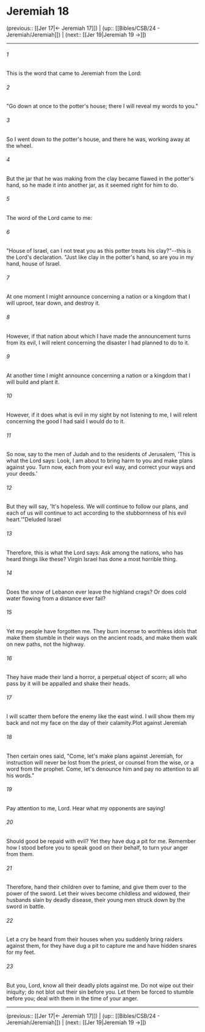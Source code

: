 # Jeremiah 18

(previous:: [[Jer 17|← Jeremiah 17]]) | (up:: [[Bibles/CSB/24 - Jeremiah/Jeremiah]]) | (next:: [[Jer 19|Jeremiah 19 →]])

***


###### 1 
This is the word that came to Jeremiah from the Lord: 

###### 2 
"Go down at once to the potter's house; there I will reveal my words to you." 

###### 3 
So I went down to the potter's house, and there he was, working away at the wheel. 

###### 4 
But the jar that he was making from the clay became flawed in the potter's hand, so he made it into another jar, as it seemed right for him to do. 

###### 5 
The word of the Lord came to me: 

###### 6 
"House of Israel, can I not treat you as this potter treats his clay?"--this is the Lord's declaration. "Just like clay in the potter's hand, so are you in my hand, house of Israel. 

###### 7 
At one moment I might announce concerning a nation or a kingdom that I will uproot, tear down, and destroy it. 

###### 8 
However, if that nation about which I have made the announcement turns from its evil, I will relent concerning the disaster I had planned to do to it. 

###### 9 
At another time I might announce concerning a nation or a kingdom that I will build and plant it. 

###### 10 
However, if it does what is evil in my sight by not listening to me, I will relent concerning the good I had said I would do to it. 

###### 11 
So now, say to the men of Judah and to the residents of Jerusalem, 'This is what the Lord says: Look, I am about to bring harm to you and make plans against you. Turn now, each from your evil way, and correct your ways and your deeds.' 

###### 12 
But they will say, 'It's hopeless. We will continue to follow our plans, and each of us will continue to act according to the stubbornness of his evil heart.'"Deluded Israel 

###### 13 
Therefore, this is what the Lord says: Ask among the nations, who has heard things like these? Virgin Israel has done a most horrible thing. 

###### 14 
Does the snow of Lebanon ever leave the highland crags? Or does cold water flowing from a distance ever fail? 

###### 15 
Yet my people have forgotten me. They burn incense to worthless idols that make them stumble in their ways on the ancient roads, and make them walk on new paths, not the highway. 

###### 16 
They have made their land a horror, a perpetual object of scorn; all who pass by it will be appalled and shake their heads. 

###### 17 
I will scatter them before the enemy like the east wind. I will show them my back and not my face on the day of their calamity.Plot against Jeremiah 

###### 18 
Then certain ones said, "Come, let's make plans against Jeremiah, for instruction will never be lost from the priest, or counsel from the wise, or a word from the prophet. Come, let's denounce him and pay no attention to all his words." 

###### 19 
Pay attention to me, Lord. Hear what my opponents are saying! 

###### 20 
Should good be repaid with evil? Yet they have dug a pit for me. Remember how I stood before you to speak good on their behalf, to turn your anger from them. 

###### 21 
Therefore, hand their children over to famine, and give them over to the power of the sword. Let their wives become childless and widowed, their husbands slain by deadly disease, their young men struck down by the sword in battle. 

###### 22 
Let a cry be heard from their houses when you suddenly bring raiders against them, for they have dug a pit to capture me and have hidden snares for my feet. 

###### 23 
But you, Lord, know all their deadly plots against me. Do not wipe out their iniquity; do not blot out their sin before you. Let them be forced to stumble before you; deal with them in the time of your anger.

***

(previous:: [[Jer 17|← Jeremiah 17]]) | (up:: [[Bibles/CSB/24 - Jeremiah/Jeremiah]]) | (next:: [[Jer 19|Jeremiah 19 →]])
